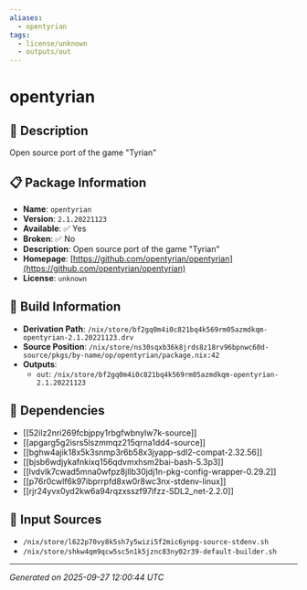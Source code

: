 ```yaml
---
aliases:
  - opentyrian
tags:
  - license/unknown
  - outputs/out
---
```


# opentyrian

## 📝 Description

Open source port of the game "Tyrian"

## 📋 Package Information

- **Name**: `opentyrian`
- **Version**: `2.1.20221123`
- **Available**: ✅ Yes
- **Broken**: ✅ No
- **Description**: Open source port of the game "Tyrian"
- **Homepage**: [https://github.com/opentyrian/opentyrian](https://github.com/opentyrian/opentyrian)
- **License**: `unknown`

## 🔧 Build Information

- **Derivation Path**: `/nix/store/bf2gq0m4i0c821bq4k569rm05azmdkqm-opentyrian-2.1.20221123.drv`
- **Source Position**: `/nix/store/ns30sqxb36k8jrds8z18rv96bpnwc60d-source/pkgs/by-name/op/opentyrian/package.nix:42`
- **Outputs**:
  - `out`:  `/nix/store/bf2gq0m4i0c821bq4k569rm05azmdkqm-opentyrian-2.1.20221123`

## 🔗 Dependencies

- [[52ilz2nri269fcbjppy1rbgfwbnylw7k-source]]
- [[apgarg5g2isrs5lszmmqz215qrna1dd4-source]]
- [[bghw4ajik18x5k3snmp3r6b58x3jyapp-sdl2-compat-2.32.56]]
- [[bjsb6wdjykafnkixq156qdvmxhsm2bai-bash-5.3p3]]
- [[lvdvlk7cwad5mna0wfpz8jllb30jdj1n-pkg-config-wrapper-0.29.2]]
- [[p76r0cwlf6k97ibprrpfd8xw0r8wc3nx-stdenv-linux]]
- [[rjr24yvx0yd2kw6a94rqzxsszf97ifzz-SDL2_net-2.2.0]]

## 📁 Input Sources

- `/nix/store/l622p70vy8k5sh7y5wizi5f2mic6ynpg-source-stdenv.sh`
- `/nix/store/shkw4qm9qcw5sc5n1k5jznc83ny02r39-default-builder.sh`

---
*Generated on 2025-09-27 12:00:44 UTC*
